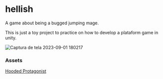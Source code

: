 # hellish
A game about being a bugged jumping mage.

This is just a toy project to practice on how to develop a plataform game in unity.

![Captura de tela 2023-09-01 180217](https://github.com/felipecastilhos/hellish/assets/575708/bb25daba-2428-40b2-96e4-dfbd243dc5a0)




### Assets
[Hooded Protagonist](https://penzilla.itch.io/hooded-protagonist)
